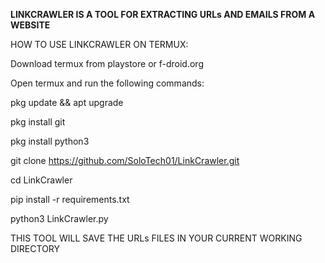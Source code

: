 **LINKCRAWLER IS A TOOL FOR EXTRACTING URLs AND EMAILS FROM A WEBSITE**

HOW TO USE LINKCRAWLER ON TERMUX:

Download termux from playstore or f-droid.org

Open termux and run the following commands:

pkg update && apt upgrade

pkg install git

pkg install python3

git clone https://github.com/SoloTech01/LinkCrawler.git

cd LinkCrawler

pip install -r requirements.txt

python3 LinkCrawler.py

THIS TOOL WILL SAVE THE URLs FILES IN YOUR CURRENT WORKING DIRECTORY


